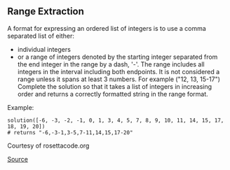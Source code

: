## Range Extraction

A format for expressing an ordered list of integers is to use a comma separated list of either:

* individual integers
* or a range of integers denoted by the starting integer separated from the end integer in the range by a dash, '-'. The range includes all integers in the interval including both endpoints. It is not considered a range unless it spans at least 3 numbers. For example ("12, 13, 15-17")
Complete the solution so that it takes a list of integers in increasing order and returns a correctly formatted string in the range format.

Example:

```text
solution([-6, -3, -2, -1, 0, 1, 3, 4, 5, 7, 8, 9, 10, 11, 14, 15, 17, 18, 19, 20])
# returns "-6,-3-1,3-5,7-11,14,15,17-20"
```

Courtesy of rosettacode.org

[Source](https://www.codewars.com/kata/51ba717bb08c1cd60f00002f/train/python)